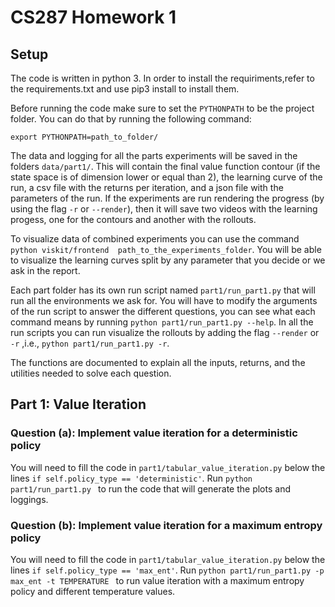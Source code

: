 # CS287 Homework 1
## Setup
The code is written in python 3. In order to install the requiriments,refer to the requirements.txt and use pip3 install to install them.

Before running the code make sure to set the `PYTHONPATH` to be the project folder. You can do that by running 
the following command:

`export PYTHONPATH=path_to_folder/`

The data and logging for all the parts experiments will be saved in the folders `data/part1/`. This will contain
the final value function contour (if the state space is of dimension lower or equal than 2), the learning curve of the
run, a csv file with the returns per iteration, and a json file with the parameters of the run. If the experiments are
 run rendering the progress (by using the flag `-r` or `--render`), then it will save two videos with the learning
 progess, one for the contours and another with the rollouts.
 
 
To visualize data of combined experiments you can use the command `python viskit/frontend 
path_to_the_experiments_folder`. You will be able to visualize the learning curves split by any parameter that you 
decide or we ask in the report.

Each part folder has its own run script named `part1/run_part1.py` that will run all the environments we ask for.
You will have to modify the arguments of the run script to answer the different questions, you can see what each
command means by running `python part1/run_part1.py --help`. In all the run scripts you can run visualize the 
rollouts by adding the flag `--render` or `-r` ,i.e., `python part1/run_part1.py -r`.

The functions are documented to explain all the inputs, returns, and the utilities needed to solve each question.


## Part 1: Value Iteration
### Question (a): Implement value iteration for a deterministic policy
You will need to fill the code in `part1/tabular_value_iteration.py`
 below the lines `if self.policy_type == 'deterministic'`. Run `python part1/run_part1.py `
to run the code that will generate the plots and loggings.

### Question (b): Implement value iteration for a maximum entropy policy
You will need to fill the code in `part1/tabular_value_iteration.py`
 below the lines `if self.policy_type == 'max_ent'`. Run `python part1/run_part1.py -p max_ent -t TEMPERATURE `
to run value iteration with a maximum entropy policy and different temperature values.



